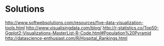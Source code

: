 # Solutions
http://www.softwebsolutions.com/resources/five-data-visualization-tools.html 
http://www.visualisingdata.com/blog/
http://r-statistics.co/Top50-Ggplot2-Visualizations-MasterList-R-Code.html#Population%20Pyramid
http://datascience-enthusiast.com/R/Hospital_Rankings.html
